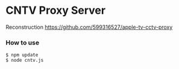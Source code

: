 # CNTV Proxy Server

Reconstruction https://github.com/599316527/apple-tv-cctv-proxy

### How to use
```
$ npm update
$ node cntv.js
```

